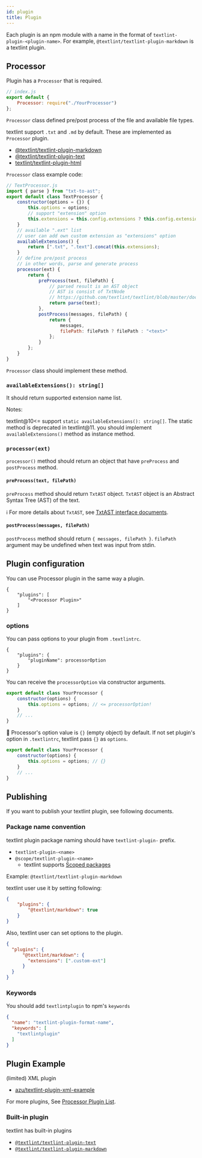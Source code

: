 ```yaml
---
id: plugin
title: Plugin
---
```


Each plugin is an npm module with a name in the format of `textlint-plugin-<plugin-name>`.
For example, `@textlint/textlint-plugin-markdown` is a textlint plugin.

## Processor

Plugin has a `Processor` that is required.

```js
// index.js
export default {
    Processor: require("./YourProcessor")
};
```

`Processor` class defined pre/post process of the file and available file types.

textlint support `.txt` and `.md` by default. These are implemented as `Processor` plugin.

- [@textlint/textlint-plugin-markdown](https://github.com/textlint/textlint/tree/master/packages/@textlint/textlint-plugin-markdown)
- [@textlint/textlint-plugin-text](https://github.com/textlint/textlint/tree/master/packages/@textlint/textlint-plugin-text)
- [textlint/textlint-plugin-html](https://github.com/textlint/textlint-plugin-html)

`Processor` class example code:

```js
// TextProcessor.js
import { parse } from "txt-to-ast";
export default class TextProcessor {
    constructor(options = {}) {
        this.options = options;
        // support "extension" option
        this.extensions = this.config.extensions ? this.config.extensions : [];
    }
    // available ".ext" list
    // user can add own custom extension as "extensions" option
    availableExtensions() {
        return [".txt", ".text"].concat(this.extensions);
    }
    // define pre/post process
    // in other words, parse and generate process
    processor(ext) {
        return {
            preProcess(text, filePath) {
                // parsed result is an AST object
                // AST is consist of TxtNode
                // https://github.com/textlint/textlint/blob/master/docs/txtnode.md
                return parse(text);
            },
            postProcess(messages, filePath) {
                return {
                    messages,
                    filePath: filePath ? filePath : "<text>"
                };
            }
        };
    }
}
```

`Processor` class should implement these method.

### `availableExtensions(): string[]`

It should return supported extension name list.

Notes: 

textlint@10<= support `static availableExtensions(): string[]`.
The static method is deprecated in textlint@11.
you should implement `availableExtensions()` method as instance method.

### `processor(ext)`

`processor()` method should return an object that have `preProcess` and `postProcess` method.

#### `preProcess(text, filePath)`

`preProcess` method should return `TxtAST` object.
`TxtAST` object is an Abstract Syntax Tree (AST) of the text.

:information_source: For more details about `TxtAST`, see [TxtAST interface documents](txtnode.md).

#### `postProcess(messages, filePath)`

`postProcess` method should return `{ messages, filePath }`.
`filePath` argument may be undefined when text was input from stdin. 

## Plugin configuration

You can use Processor plugin in the same way a plugin.

```
{
    "plugins": [
        "<Processor Plugin>"
    ]
}
```

### options 

You can pass options to your plugin from `.textlintrc`.

```
{
    "plugins": {
        "pluginName": processorOption
    }
}
```

You can receive the `processorOption` via constructor arguments.

```js
export default class YourProcessor {
    constructor(options) {
        this.options = options; // <= processorOption!
    }
    // ...
}
```

:memo: Processor's option value is `{}` (empty object) by default.
If not set plugin's option in `.textlintrc`, textlint pass `{}` as `options`.

```js
export default class YourProcessor {
    constructor(options) {
        this.options = options; // {}
    }
    // ...
}
```

## Publishing

If you want to publish your textlint plugin, see following documents.

### Package name convention

textlint plugin package naming should have `textlint-plugin-` prefix.

- `textlint-plugin-<name>`
- `@scope/textlint-plugin-<name>`
    - textlint supports [Scoped packages](https://docs.npmjs.com/misc/scope "Scoped packages")

Example: `@textlint/textlint-plugin-markdown`

textlint user use it by setting following:

```json
{
    "plugins": {
        "@textlint/markdown": true
    }
}
```

Also, textlint user can set options to the plugin.
      
```json
{
  "plugins": {
      "@textlint/markdown": {
        "extensions": [".custom-ext"]
      }
  }
}
```

### Keywords

You should add `textlintplugin` to npm's `keywords`

```json
{
  "name": "textlint-plugin-format-name",
  "keywords": [
    "textlintplugin"
  ]
}
```

## Plugin Example

(limited) XML plugin

- [azu/textlint-plugin-xml-example](https://github.com/azu/textlint-plugin-xml-example "azu/textlint-plugin-xml-example")

For more plugins, See [Processor Plugin List](https://github.com/textlint/textlint/wiki/Collection-of-textlint-rule#processor-plugin-list "Processor Plugin List").

### Built-in plugin

textlint has built-in plugins

- [`@textlint/textlint-plugin-text`](https://github.com/textlint/textlint/tree/master/packages/@textlint/textlint-plugin-text)
- [`@textlint/textlint-plugin-markdown`](https://github.com/textlint/textlint/tree/master/packages/@textlint/textlint-plugin-markdown)
